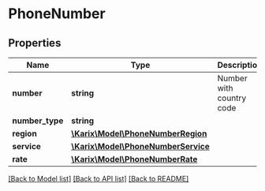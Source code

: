 # PhoneNumber

## Properties
Name | Type | Description | Notes
------------ | ------------- | ------------- | -------------
**number** | **string** | Number with country code | [optional] 
**number_type** | **string** |  | [optional] 
**region** | [**\Karix\Model\PhoneNumberRegion**](PhoneNumberRegion.md) |  | [optional] 
**service** | [**\Karix\Model\PhoneNumberService**](PhoneNumberService.md) |  | [optional] 
**rate** | [**\Karix\Model\PhoneNumberRate**](PhoneNumberRate.md) |  | [optional] 

[[Back to Model list]](../README.md#documentation-for-models) [[Back to API list]](../README.md#documentation-for-api-endpoints) [[Back to README]](../README.md)


